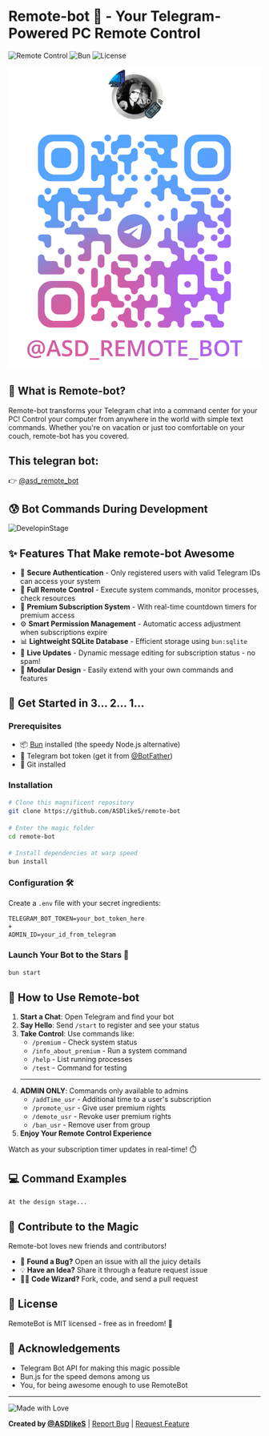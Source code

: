 # Remote-bot 🤖 - Your Telegram-Powered PC Remote Control

![Remote Control](https://img.shields.io/badge/Remote-Control-blue?style=for-the-badge&logo=telegram)
![Bun](https://img.shields.io/badge/Powered_by-Bun-black?style=for-the-badge&logo=bun)
![License](https://img.shields.io/badge/license-MIT-green?style=for-the-badge)

![TelegramBot](image.png)

## 🌟 What is Remote-bot?

Remote-bot transforms your Telegram chat into a command center for your PC! Control your computer from anywhere in the world with simple text commands. Whether you're on vacation or just too comfortable on your couch, remote-bot has you covered.

## This telegran bot:

👉 [@asd_remote_bot](https://t.me/asd_remote_bot)

## 😰 Bot Commands During Development

![DevelopinStage](https://media0.giphy.com/media/Mah9dFWo1WZX0WM62Q/giphy.gif?cid=6c09b952l7elw4ti8b8zajeer35s0vetfc94a49eik81b6d4&ep=v1_gifs_search&rid=giphy.gif&ct=g)

## ✨ Features That Make remote-bot Awesome

-   🔐 **Secure Authentication** - Only registered users with valid Telegram IDs can access your system
-   🚀 **Full Remote Control** - Execute system commands, monitor processes, check resources
-   💎 **Premium Subscription System** - With real-time countdown timers for premium access
-   ⚙️ **Smart Permission Management** - Automatic access adjustment when subscriptions expire
-   📊 **Lightweight SQLite Database** - Efficient storage using `bun:sqlite`
-   🔄 **Live Updates** - Dynamic message editing for subscription status - no spam!
-   🧩 **Modular Design** - Easily extend with your own commands and features

## 🚀 Get Started in 3... 2... 1...

### Prerequisites

-   📦 [Bun](https://bun.sh/) installed (the speedy Node.js alternative)
-   🤖 Telegram bot token (get it from [@BotFather](https://t.me/botfather))
-   🐙 Git installed

### Installation

```bash
# Clone this magnificent repository
git clone https://github.com/ASDlikeS/remote-bot

# Enter the magic folder
cd remote-bot

# Install dependencies at warp speed
bun install
```

### Configuration 🛠️

Create a `.env` file with your secret ingredients:

```
TELEGRAM_BOT_TOKEN=your_bot_token_here
+
ADMIN_ID=your_id_from_telegram
```

### Launch Your Bot to the Stars 🚀

```bash
bun start
```

## 📱 How to Use Remote-bot

1. **Start a Chat**: Open Telegram and find your bot
2. **Say Hello**: Send `/start` to register and see your status
3. **Take Control**: Use commands like:
    - `/premium` - Check system status
    - `/info_about_premium` - Run a system command
    - `/help` - List running processes
    - `/test` - Command for testing
    ***
4. **ADMIN ONLY**: Commands only available to admins
    - `/addTime_usr` - Additional time to a user's subscription
    - `/promote_usr` - Give user premium rights
    - `/demote_usr` - Revoke user premium rights
    - `/ban_usr` - Remove user from group
5. **Enjoy Your Remote Control Experience**

Watch as your subscription timer updates in real-time! ⏱️

## 💻 Command Examples

```
At the design stage...
```

## 🤝 Contribute to the Magic

Remote-bot loves new friends and contributors!

-   🐛 **Found a Bug?** Open an issue with all the juicy details
-   💡 **Have an Idea?** Share it through a feature request issue
-   👨‍💻 **Code Wizard?** Fork, code, and send a pull request

## 📝 License

RemoteBot is MIT licensed - free as in freedom! 🦅

## 🙏 Acknowledgements

-   Telegram Bot API for making this magic possible
-   Bun.js for the speed demons among us
-   You, for being awesome enough to use RemoteBot

---

![Made with Love](https://img.shields.io/badge/Made_with-Code_&_Love-red?style=for-the-badge&logo=heart)

**Created by [@ASDlikeS](https://github.com/ASDlikeS)** | [Report Bug](https://github.com/ASDlikeS/remote-bot/issues) | [Request Feature](https://github.com/ASDlikeS/remote-bot/issues)
